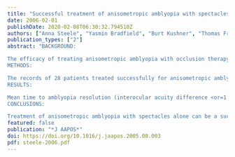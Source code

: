 ```yaml
---
title: "Successful treatment of anisometropic amblyopia with spectacles alone"
date: 2006-02-01
publishDate: 2020-02-08T06:30:32.794510Z
authors: ["Anna Steele", "Yasmin Bradfield", "Burt Kushner", "Thomas France", "Michael Struck", "Ronald Gangnon"]
publication_types: ["2"]
abstract: "BACKGROUND:

The efficacy of treating anisometropic amblyopia with occlusion therapy is well known. However, this form of treatment can be associated with risks. Spectacle correction alone may be a successful and underutilized form of treatment.
METHODS:

The records of 28 patients treated successfully for anisometropic amblyopia with glasses alone were reviewed. Age, initial visual acuity and stereoacuity, and nature of anisometropia were analyzed to assess associations with time required for resolution, final visual acuity, and stereoacuity. Incidence of amblyopia recurrence and results of subsequent treatment, including patching, were also studied.
RESULTS:

Mean time to amblyopia resolution (interocular acuity difference <or=1 line) was 5.8 months (range 2 to 15 months). Worse best corrected initial visual acuity was associated with longer time to resolution (Spearman's rho = 0.37, P = 0.05), while age, initial stereoacuity, amount, and type of anisometropia were not (P = 0.43, 0.68, 0.26, 0.47, respectively). None of the astigmatic or myopic patients achieved visual acuity of 20/20 in the amblyopic eye, while seven (39%) of the hyperopic patients did. This difference was significant (P = 0.03). Better initial stereoacuity predicted good final stereoacuity (P = 0.01). Only four (14%) patients developed amblyopia recurrence over an average follow-up period of 1.7 years. All were successfully treated with updated spectacles or patching.
CONCLUSIONS:

Treatment of anisometropic amblyopia with spectacles alone can be a successful option. Patients treated with spectacles alone may experience a lower amblyopia recurrence rate than those treated with occlusion therapy."
featured: false
publication: "*J AAPOS*"
doi: https://doi.org/10.1016/j.jaapos.2005.08.003
pdf: steele-2006.pdf
---
```


